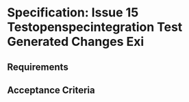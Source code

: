 # Specification: Issue 15 Testopenspecintegration Test Generated Changes Exi

## Requirements


## Acceptance Criteria


